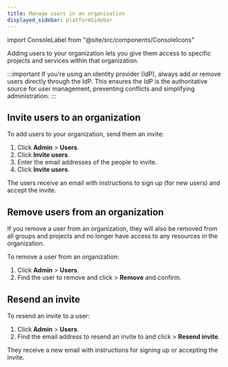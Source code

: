 ```yaml
---
title: Manage users in an organization
displayed_sidebar: platformSidebar
---
```


import ConsoleLabel from "@site/src/components/ConsoleIcons"

Adding users to your organization lets you give them access to specific projects and services within that organization.

:::important
If you're using an identity provider (IdP), always add or remove users directly
through the IdP. This ensures the IdP is the authoritative source for user management,
preventing conflicts and simplifying administration.
:::

## Invite users to an organization

To add users to your organization, send them an invite:

1.  Click **Admin** > **Users**.
1.  Click **Invite users**.
1.  Enter the email addresses of the people to invite.
1.  Click **Invite users**.

The users receive an email with instructions to sign up (for new users)
and accept the invite.

## Remove users from an organization

If you remove a user from an organization, they will also be removed
from all groups and projects and no longer have access to any resources
in the organization.

To remove a user from an organization:

1.  Click **Admin** > **Users**.
1.  Find the user to remove and click
    <ConsoleLabel name="actions"/> > **Remove** and confirm.

## Resend an invite

To resend an invite to a user:

1.  Click **Admin** > **Users**.
1.  Find the email address to resend an invite to and click
    <ConsoleLabel name="actions"/> > **Resend invite**.

They receive a new email with instructions for signing up or accepting the
invite.
